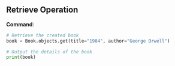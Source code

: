 ## Retrieve Operation

**Command**:
```python
# Retrieve the created book
book = Book.objects.get(title="1984", author="George Orwell")

# Output the details of the book
print(book)
